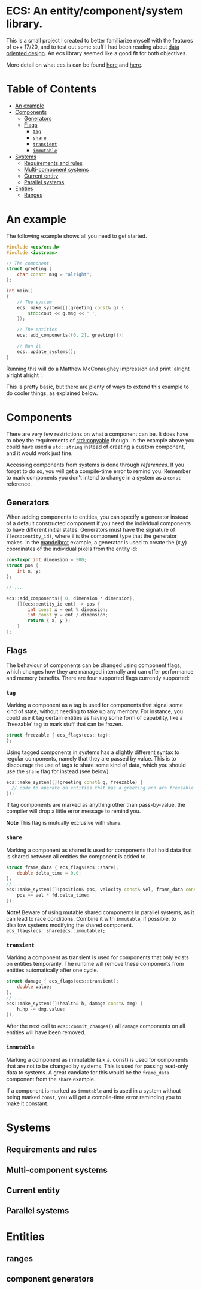 
# ECS: An entity/component/system library.
This is a small project I created to better familiarize myself with the features of c++ 17/20, and to test out
some stuff I had been reading about [data oriented design](http://www.dataorienteddesign.com/dodbook/).
An ecs library seemed like a good fit for both objectives.

More detail on what ecs is can be found [here](http://gameprogrammingpatterns.com/component.html) and
[here](https://github.com/EngineArchitectureClub/TalkSlides/blob/master/2012/05-Components-SeanMiddleditch/ComponentDesign.pdf).

# Table of Contents

* [An example](#An-example)
* [Components](#Components)
  * [Generators](#Generators)
  * [Flags](#Flags)
    * [`tag`](#tag)
    * [`share`](#share)
    * [`transient`](#transient)
    * [`immutable`](#immutable)
* [Systems](#Systems)
  * [Requirements and rules](#Requirements-and-rules)
  * [Multi-component systems](#Multi-component-systems)
  * [Current entity](#Current-entity)
  * [Parallel systems](#Parallel-systems)
* [Entities](#Entities)
  * [Ranges](#Ranges)

# An example
The following example shows all you need to get started.

```cpp
#include <ecs/ecs.h>
#include <iostream>

// The component
struct greeting {
    char const* msg = "alright";
};

int main()
{
    // The system
    ecs::make_system([](greeting const& g) {
        std::cout << g.msg << ' ';
    });

    // The entities
    ecs::add_components({0, 2}, greeting{});

    // Run it
    ecs::update_systems();
}
```
Running this will do a Matthew McConaughey impression and print 'alright alright alright '.

This is pretty basic, but there are plenty of ways to extend this example to do cooler things, as explained below.

# Components
There are very few restrictions on what a component can be. It does have to obey the requirements of
[std::copyable](https://en.cppreference.com/w/cpp/concepts/copyable) though. In the example above you could
have used a `std::string` instead of creating a custom component, and it would work just fine.

Accessing components from systems is done through *references*. If you forget to do so, you will get a compile-time
error to remind you. Remember to mark components you don't intend to change in a system as a `const` reference.

## Generators
When adding components to entities, you can specify a generator instead of a default constructed component
if you need the individual components to have different initial states. Generators must have the signature
of `T(ecs::entity_id)`, where `T` is the component type that the generator makes.
In the [mandelbrot](https://github.com/kgorking/ecs/blob/master/examples/mandelbrot/mandelbrot.cpp) example,
a generator is used to create the (x,y) coordinates of the individual pixels from the entity id:
```cpp
constexpr int dimension = 500;
struct pos {
    int x, y;
};

// ...

ecs::add_components({ 0, dimension * dimension},
    [](ecs::entity_id ent) -> pos {
        int const x = ent % dimension;
        int const y = ent / dimension;
        return { x, y };
    }
);
```

## Flags
The behaviour of components can be changed using component flags, which changes how they are managed
internally and can offer performance and memory benefits. There are four supported flags currently supported:

### `tag`
Marking a component as a tag is used for components that signal some kind of state, without needing to
take up any memory. For instance, you could use it tag certain entities as having some form of capability,
like a 'freezable' tag to mark stuff that can be frozen.

```cpp
struct freezable { ecs_flags(ecs::tag);
};
```

Using tagged components in systems has a slightly different syntax to regular components, namely that they are
passed by value. This is to discourage the use of tags to share some kind of data, which you should use the `share` flag
for instead (see below).

```cpp
ecs::make_system([](greeting const& g, freezable) {
  // code to operate on entities that has a greeting and are freezable
});
```

If tag components are marked as anything other than pass-by-value, the compiler will drop a little error message to remind you.

**Note** This flag is mutually exclusive with `share`.

### `share`
Marking a component as shared is used for components that hold data that is shared between all entities the component is added to.

```cpp
struct frame_data { ecs_flags(ecs::share);
    double delta_time = 0.0;
};
// ...
ecs::make_system([](position& pos, velocity const& vel, frame_data const& fd) {
    pos += vel * fd.delta_time;
});
```

**Note!** Beware of using mutable shared components in parallel systems, as it can lead to race conditions. Combine it with `immutable`, if possible,
to disallow systems modifying the shared component. `ecs_flags(ecs::share|ecs::immutable);`

### `transient`
Marking a component as transient is used for components that only exists on entities temporarily. The runtime will remove these components
from entities automatically after one cycle.
```cpp
struct damage { ecs_flags(ecs::transient);
    double value;
};
// ...
ecs::make_system([](health& h, damage const& dmg) {
    h.hp -= dmg.value;
});
```
After the next call to `ecs::commit_changes()` all `damage` components on all entities will have been removed.

### `immutable`
Marking a component as immutable (a.k.a. const) is used for components that are not to be changed by systems.
This is used for passing read-only data to systems. A great candiate for this would be the `frame_data` component
from the `share` example.

If a component is marked as `immutable` and is used in a system without being marked `const`,
you will get a compile-time error reminding you to make it constant.

# Systems
## Requirements and rules
## Multi-component systems
## Current entity
## Parallel systems

# Entities
## ranges
## component generators
